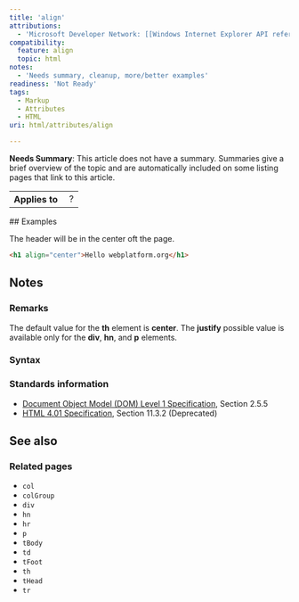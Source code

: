 ```yaml
---
title: 'align'
attributions:
  - 'Microsoft Developer Network: [[Windows Internet Explorer API reference](http://msdn.microsoft.com/en-us/library/ie/hh828809%28v=vs.85%29.aspx) Article]'
compatibility:
  feature: align
  topic: html
notes:
  - 'Needs summary, cleanup, more/better examples'
readiness: 'Not Ready'
tags:
  - Markup
  - Attributes
  - HTML
uri: html/attributes/align

---
```

**Needs Summary**: This article does not have a summary. Summaries give a brief overview of the topic and are automatically included on some listing pages that link to this article.

<table class="wikitable">
<tr>
<th>
Applies to

</th>
<td>
 ?

</td>
</tr>
</table>
## Examples

The header will be in the center oft the page.

``` html
<h1 align="center">Hello webplatform.org</h1>
```

## Notes

### Remarks

The default value for the **th** element is **center**. The **justify** possible value is available only for the **div**, **hn**, and **p** elements.

### Syntax

### Standards information

-   [Document Object Model (DOM) Level 1 Specification](http://go.microsoft.com/fwlink/p/?linkid=161725), Section 2.5.5
-   [HTML 4.01 Specification](http://go.microsoft.com/fwlink/p/?linkid=25320), Section 11.3.2 (Deprecated)

## See also

### Related pages

-   `col`
-   `colGroup`
-   `div`
-   `hn`
-   `hr`
-   `p`
-   `tBody`
-   `td`
-   `tFoot`
-   `th`
-   `tHead`
-   `tr`
